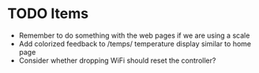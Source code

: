 # TODO Items

- Remember to do something with the web pages if we are using a scale
- Add colorized feedback to /temps/ temperature display similar to home page
- Consider whether dropping WiFi should reset the controller?
